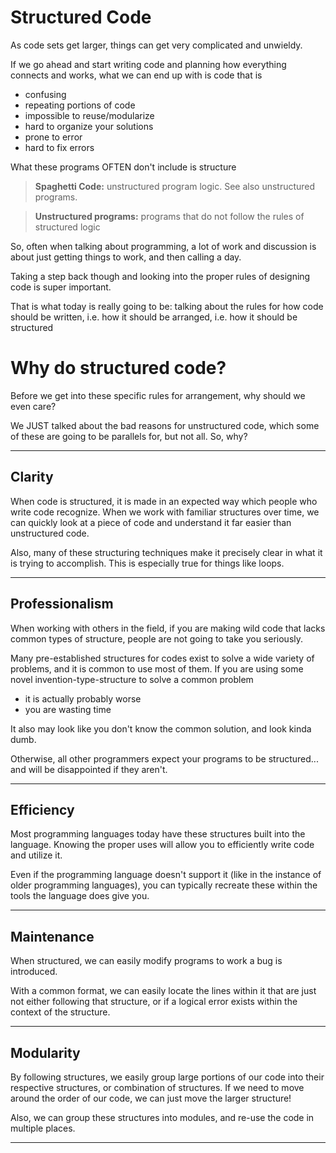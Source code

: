 # Structured Code

As code sets get larger, things can get very complicated 
and unwieldy. 

If we go ahead and start writing code and planning how everything connects and works, what we
can end up with is code that is

- confusing
- repeating portions of code
- impossible to reuse/modularize
- hard to organize your solutions
- prone to error
- hard to fix errors

What these programs OFTEN don't include is structure

> **Spaghetti Code:** unstructured program logic. See also unstructured programs.

> **Unstructured programs:** programs that do not follow the rules of structured logic

So, often when talking about programming, a lot of work and discussion is about
just getting things to work, and then calling a day.

Taking a step back though and looking into the proper rules of 
designing code is super important.

That is what today is really going to be: talking about the rules for how
code should be written, i.e. how it should be arranged, i.e. how it should be structured

# Why do structured code?

Before we get into these specific rules for arrangement, why should we even care? 

We JUST talked about the bad reasons for unstructured code, which
some of these are going to be parallels for, but not all.
So, why?

-----

## Clarity

When code is structured, it is made in an expected
way which people who write code recognize. When we work
with familiar structures over time, we can quickly look at a piece
of code and understand it far easier than unstructured code.

Also, many of these structuring techniques make it precisely clear in what it is
trying to accomplish. This is especially true for things like loops.

-----

## Professionalism

When working with others in the field, if you are making wild code
that lacks common types of structure, people are not going to take you seriously.

Many pre-established structures for codes exist to solve a wide variety of problems, and
it is common to use most of them. If you are using some novel invention-type-structure 
to solve a common problem
- it is actually probably worse
- you are wasting time

It also may look like you don't know the common solution, and look kinda dumb.

Otherwise, all other programmers expect your programs to be structured... and will be
disappointed if they aren't.

-----

## Efficiency

Most programming languages today have these structures 
built into the language. Knowing the proper uses will
allow you to efficiently write code and utilize it.

Even if the programming language doesn't support it (like in the instance of
older programming languages), you can typically recreate these within 
the tools the language does give you.


-----

## Maintenance

When structured, we can easily modify programs to work
a bug is introduced.

With a common format, we can easily locate the lines within it
that are just not either following that structure, or if a logical error exists
within the context of the structure.


-----

## Modularity

By following structures, we easily group large portions of our code into
their respective structures, or combination of structures. If we need to move around the order
of our code, we can just move the larger structure!

Also, we can group these structures into modules, and re-use the code in multiple places.


-----
